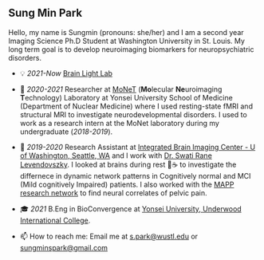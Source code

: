 ## Sung Min Park
Hello, my name is Sungmin (pronouns: she/her) and I am a second year Imaging Science Ph.D Student at Washington University in St. Louis. My long term goal is to develop neuroimaging biomarkers for neuropsychiatric disorders. 

- 💡 *2021-Now* [Brain Light Lab](https://www.mir.wustl.edu/research/research-centers/biophotonics-research-center-brc/labs/eggebrecht-lab/)

- 🧠 *2020-2021* Researcher at [MoNeT](http://neuroimage.yonsei.ac.kr) (**Mo**lecular **Ne**uroimaging **T**echnology) Laboratory at Yonsei University School of Medicine (Department of Nuclear Medicine) where I used resting-state fMRI and structural MRI to investigate neurodevelopmental disorders. I used to work as a research intern at the MoNet laboratory during my undergraduate (*2018-2019*).

- 🔭 *2019-2020* Research Assistant at [Integrated Brain Imaging Center - U of Washington, Seattle, WA](http://ibic.washington.edu) and I work with [Dr. Swati Rane Levendovszky](https://sites.google.com/site/uwswatirane). I looked at brains during rest 🧠☕️ to investigate the differnece in dynamic network patterns in Cognitively normal and MCI (Mild cognitively Impaired) patients. I also worked with the [MAPP research network](https://www.mappnetwork.org/) to find neural correlates of pelvic pain. 

- 🎓 *2021* B.Eng in BioConvergence at [Yonsei University, Underwood International College](http://uic.yonsei.ac.kr). 

- 📫 How to reach me: Email me at [s.park@wustl.edu](s.park@wustl.edu) or [sungminspark@gmail.com](sungminspark@gmail.com) 
